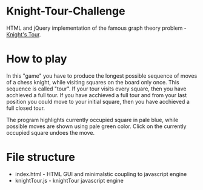 Knight-Tour-Challenge
=====================

HTML and jQuery implementation of the famous graph theory problem - [Knight's Tour](http://en.wikipedia.org/wiki/Knight%27s_tour).

# How to play

In this "game" you have to produce the longest possible sequence of moves of a chess knight, while visiting squares on the board only once. This sequence is called "tour". If your tour visits every square, then you have acchieved a full tour. If you have acchieved a full tour and from your last position you could move to your initial square, then you have acchieved a full closed tour.

The program highlights currently occupied square in pale blue, while possible moves are shown using pale green color. Click on the currently occupied square undoes the move.

# File structure

* index.html - HTML GUI and minimalstic coupling to javascript engine
* knightTour.js - knightTour javascript engine
